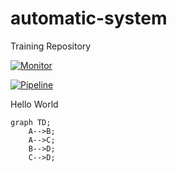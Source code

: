 # automatic-system
Training Repository

[![Monitor](https://github.com/hannesbla123/automatic-system/actions/workflows/monitor.yml/badge.svg)](https://github.com/hannesbla123/automatic-system/actions/workflows/monitor.yml)

[![Pipeline](https://github.com/hannesbla123/automatic-system/actions/workflows/pipeline.yml/badge.svg)](https://github.com/hannesbla123/automatic-system/actions/workflows/pipeline.yml)

Hello World

```mermaid
graph TD;
    A-->B;
    A-->C;
    B-->D;
    C-->D;
```
